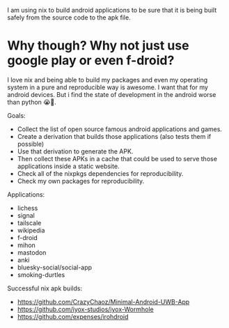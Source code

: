 

I am using nix to build android applications to be sure that it is being built safely from the source code to the apk file.

# Why though? Why not just use google play or even f-droid?

I love nix and being able to build my packages and even my operating system in a pure and reproducible way is awesome. I want that for my android devices. But i find the state of development in the android worse than python 😭🙏.

Goals:

- Collect the list of open source famous android applications and games.
- Create a derivation that builds those applications (also tests them if possible)
- Use that derivation to generate the APK.
- Then collect these APKs in a cache that could be used to serve those applications inside a static website.
- Check all of the nixpkgs dependencies for reproducibility.
- Check my own packages for reproducibility.


Applications:
- lichess
- signal
- tailscale
- wikipedia
- f-droid
- mihon
- mastodon
- anki
- bluesky-social/social-app 
- smoking-durtles

Successful nix apk builds:
- https://github.com/CrazyChaoz/Minimal-Android-UWB-App
- https://github.com/iyox-studios/iyox-Wormhole
- https://github.com/expenses/irohdroid
